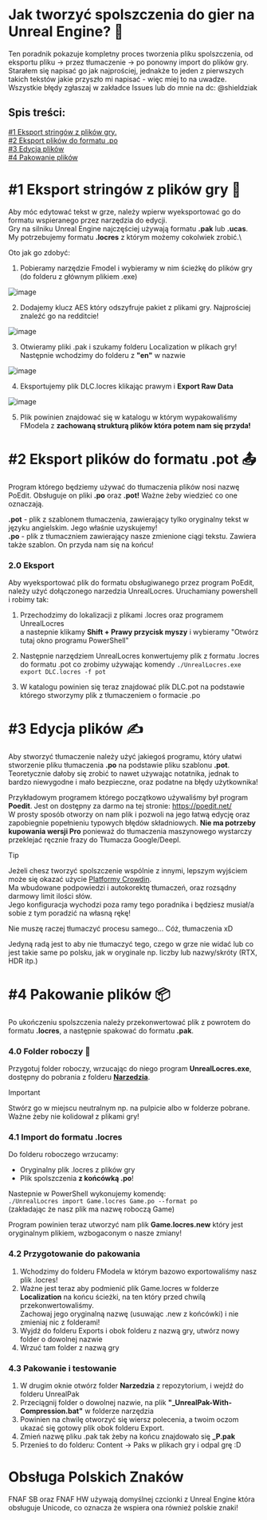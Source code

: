 # Jak tworzyć spolszczenia do gier na Unreal Engine? :memo:
Ten poradnik pokazuje kompletny proces tworzenia pliku spolszczenia, od eksportu pliku -> przez tłumaczenie -> po ponowny import do plików gry.\
Starałem się napisać go jak najprościej, jednakże to jeden z pierwszych takich tekstów jakie przyszło mi napisać - więc miej to na uwadze.\
Wszystkie błędy zgłaszaj w zakładce Issues lub do mnie na dc: @shieldziak


## Spis treści:
[#1 Eksport stringów z plików gry.](JAK-TWORZYC.md#1-eksport-stringów-z-plików-gry)\
[#2 Eksport plików do formatu .po](JAK-TWORZYC.md#2-eksport-plików-do-formatu-po)\
[#3 Edycja plików](JAK-TWORZYC.md#3-edycja-plik%C3%B3w)\
[#4 Pakowanie plików](JAK-TWORZYC.md#4-pakowanie-plik%C3%B3w)

# #1 Eksport stringów z plików gry :dvd:
Aby móc edytować tekst w grze, należy wpierw wyeksportować go do formatu wspieranego przez narzędzia do edycji.\
Gry na silniku Unreal Engine najczęściej używają formatu **.pak** lub **.ucas**. My potrzebujemy formatu **.locres** z którym możemy cokolwiek zrobić.\

Oto jak go zdobyć:

1. Pobieramy narzędzie Fmodel i wybieramy w nim ścieżkę do plików gry (do folderu z głównym plikiem .exe)

![image](https://github.com/Shieldowskyy/spolszczenie-fnaf-sb/assets/32707076/27642dfb-7230-47c4-8d94-31c1f46945d1)

2. Dodajemy klucz AES który odszyfruje pakiet z plikami gry. Najprościej znaleźć go na redditcie!

![image](https://github.com/Shieldowskyy/spolszczenie-fnaf-sb/assets/32707076/d308401a-b7f7-4ee7-b533-f5421b0e58e1)

3. Otwieramy pliki .pak i szukamy folderu Localization w plikach gry! Następnie wchodzimy do folderu z **"en"** w nazwie

![image](https://github.com/Shieldowskyy/spolszczenie-fnaf-sb/assets/32707076/099c1c20-9116-4ec2-80b4-a871f697c92d)

4. Eksportujemy plik DLC.locres klikając prawym i **Export Raw Data**

![image](https://github.com/Shieldowskyy/spolszczenie-fnaf-sb/assets/32707076/f76b6c7b-6e8e-44b7-b1df-3d1ec890bbb3)

5. Plik powinien znajdować się w katalogu w którym wypakowaliśmy FModela z **zachowaną strukturą plików która potem nam się przyda!**

# #2 Eksport plików do formatu .pot :outbox_tray:
Program którego będziemy używać do tłumaczenia plików nosi nazwę PoEdit. Obsługuje on pliki **.po** oraz **.pot!** Ważne żeby wiedzieć co one oznaczają.

**.pot** - plik z szablonem tłumaczenia, zawierający tylko oryginalny tekst w języku angielskim. Jego właśnie uzyskujemy!\
**.po** - plik z tłumaczniem zawierający nasze zmienione ciągi tekstu. Zawiera także szablon. On przyda nam się na końcu!

### 2.0 Eksport
Aby wyeksportować plik do formatu obsługiwanego przez program PoEdit, należy użyć dołączonego narzedzia UnrealLocres. Uruchamiany powershell i robimy tak:

1. Przechodzimy do lokalizacji z plikami .locres oraz programem UnrealLocres\
 a nastepnie klikamy **Shift + Prawy przycisk myszy** i wybieramy "Otwórz tutaj okno programu PowerShell"

2. Następnie narzędziem UnrealLocres konwertujemy plik z formatu .locres do formatu .pot co zrobimy używając komendy ```./UnrealLocres.exe export DLC.locres -f pot```

3. W katalogu powinien się teraz znajdować plik DLC.pot na podstawie którego stworzymy plik z tłumaczeniem o formacie .po

# #3 Edycja plików :writing_hand:
Aby stworzyć tłumaczenie należy użyć jakiegoś programu, który ułatwi stworzenie pliku tłumaczenia **.po** na podstawie pliku szablonu **.pot**.
Teoretycznie dałoby się zrobić to nawet używając notatnika, jednak to bardzo niewygodne i mało bezpieczne, oraz podatne na błędy użytkownika!

Przykładowym programem którego początkowo używaliśmy był program **Poedit**. Jest on dostępny za darmo na tej stronie: https://poedit.net/
<br />W prosty sposób otworzy on nam plik i pozwoli na jego łatwą edycję oraz zapobiegnie popełnieniu typowych błędów składniowych.
**Nie ma potrzeby kupowania wersji Pro** ponieważ do tłumaczenia maszynowego wystarczy przeklejać ręcznie frazy do Tłumacza Google/Deepl.
> [!TIP]
> Jeżeli chesz tworzyć spolszczenie wspólnie z innymi, lepszym wyjściem może się okazać użycie [Platformy Crowdin](https://crowdin.com/project/spolszczenie-fnaf-sb/pl).\
> Ma wbudowane podpowiedzi i autokorektę tłumaczeń, oraz rozsądny darmowy limit ilości słów.\
> Jego konfiguracja wychodzi poza ramy tego poradnika i będziesz musiał/a sobie z tym poradzić na własną rękę!

Nie muszę raczej tłumaczyć procesu samego... Cóż, tłumaczenia xD

Jedyną radą jest to aby nie tłumaczyć tego, czego w grze nie widać lub co jest takie same po polsku, jak w oryginale np. liczby lub nazwy/skróty (RTX, HDR itp.)

# #4 Pakowanie plików :package:
Po ukończeniu spolszczenia należy przekonwertować plik z powrotem do formatu **.locres**, a następnie spakować do formatu **.pak**.
### 4.0 Folder roboczy :file_folder:
Przygotuj folder roboczy, wrzucając do niego program **UnrealLocres.exe**, dostępny do pobrania z folderu [**Narzedzia**](Narzedzia).
> [!IMPORTANT]
> Stwórz go w miejscu neutralnym np. na pulpicie albo w folderze pobrane. Ważne żeby nie kolidował z plikami gry!

### 4.1 Import do formatu .locres
Do folderu roboczego wrzucamy:
- Oryginalny plik .locres z plików gry
- Plik spolszczenia **z końcówką .po**!

Nastepnie w PowerShell wykonujemy komendę:\
```./UnrealLocres import Game.locres Game.po --format po``` \
(zakładając że nasz plik ma nazwę roboczą Game)

Program powinien teraz utworzyć nam plik **Game.locres.new** który jest oryginalnym plikiem, wzbogaconym o nasze zmiany!

### 4.2 Przygotowanie do pakowania
1. Wchodzimy do folderu FModela w którym bazowo exportowaliśmy nasz plik .locres!
2. Ważne jest teraz aby podmienić plik Game.locres w folderze **Localization** na końcu ścieżki, na ten który przed chwilą przekonwertowaliśmy.\
 Zachowaj jego oryginalną nazwę (usuwając .new z końcówki) i nie zmieniaj nic z folderami!
3. Wyjdź do folderu Exports i obok folderu z nazwą gry, utwórz nowy folder o dowolnej nazwie
4. Wrzuć tam folder z nazwą gry

### 4.3 Pakowanie i testowanie
1. W drugim oknie otwórz folder **Narzedzia** z repozytorium, i wejdź do folderu UnrealPak
2. Przeciągnij folder o dowolnej nazwie, na plik **"_UnrealPak-With-Compression.bat"** w folderze narzędzia
3. Powinien na chwilę otworzyć się wiersz polecenia, a twoim oczom ukazać się gotowy plik obok folderu Export.
4. Zmień nazwę pliku .pak tak żeby na końcu znajdowało się **_P.pak**
5. Przenieś to do folderu: Content -> Paks  w plikach gry i odpal grę :D

# Obsługa Polskich Znaków
FNAF SB oraz FNAF HW używają domyślnej czcionki z Unreal Engine która obsługuje Unicode, co oznacza że wspiera ona również polskie znaki!
